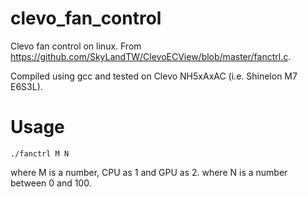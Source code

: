 # clevo_fan_control
Clevo fan control on linux. From https://github.com/SkyLandTW/ClevoECView/blob/master/fanctrl.c.

Compiled using gcc and tested on Clevo NH5xAxAC (i.e. Shinelon M7 E6S3L).

# Usage
    
    ./fanctrl M N
    
  where M is a number, CPU as 1 and GPU as 2.
  where N is a number between 0 and 100.
